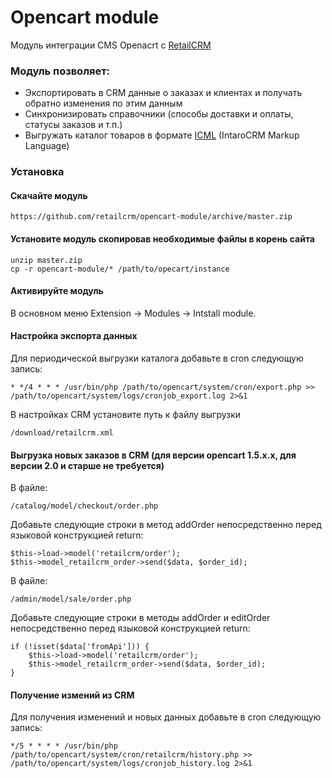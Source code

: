 Opencart module
===============

Модуль интеграции CMS Openacrt c  [RetailCRM](http://retailcrm.ru)

### Модуль позволяет:

* Экспортировать в CRM данные о заказах и клиентах и получать обратно изменения по этим данным
* Синхронизировать справочники (способы доставки и оплаты, статусы заказов и т.п.)
* Выгружать каталог товаров в формате [ICML](http://retailcrm.ru/docs/Разработчики/ФорматICML) (IntaroCRM Markup Language)

### Установка

#### Скачайте модуль

```
https://github.com/retailcrm/opencart-module/archive/master.zip
```


#### Установите модуль скопировав необходимые файлы в корень сайта
```
unzip master.zip
cp -r opencart-module/* /path/to/opecart/instance
```

#### Активируйте модуль

В основном меню Extension -> Modules -> Intstall module.

#### Настройка экспорта данных

Для периодической выгрузки каталога добавьте в cron следующую запись:

```
* */4 * * * /usr/bin/php /path/to/opencart/system/cron/export.php >> /path/to/opencart/system/logs/cronjob_export.log 2>&1
```

В настройках CRM установите путь к файлу выгрузки

```
/download/retailcrm.xml
```

#### Выгрузка новых заказов в CRM (для версии opencart 1.5.x.x, для версии 2.0 и старше не требуется)

В файле:

```
/catalog/model/checkout/order.php
```

Добавьте следующие строки в метод addOrder непосредственно перед языковой конструкцией return:

```
$this->load->model('retailcrm/order');
$this->model_retailcrm_order->send($data, $order_id);
```

В файле:

```
/admin/model/sale/order.php
```

Добавьте следующие строки в методы addOrder и editOrder непосредственно перед языковой конструкцией return:

```
if (!isset($data['fromApi'])) {
    $this->load->model('retailcrm/order');
    $this->model_retailcrm_order->send($data, $order_id);
}
```

#### Получение измений из CRM

Для получения изменений и новых данных добавьте в cron следующую запись:

```
*/5 * * * * /usr/bin/php /path/to/opencart/system/cron/retailcrm/history.php >> /path/to/opencart/system/logs/cronjob_history.log 2>&1
```

